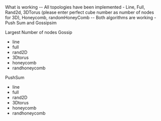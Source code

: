 

What is working
  -- All topologies have been implemented - Line, Full, Rand2d, 3DTorus (please enter perfect cube number as number of nodes for 3D), Honeycomb, randomHoneyComb
  -- Both algorithms are working - Push Sum and Gossipsim

Largest Number of nodes
Gossip
  - line
  - full
  - rand2D
  - 3Dtorus
  - honeycomb
  - randhoneycomb

PushSum
  - line
  - full
  - rand2D
  - 3Dtorus
  - honeycomb
  - randhoneycomb
